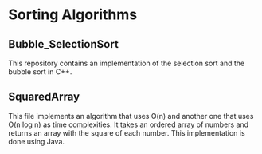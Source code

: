 # Sorting Algorithms
## Bubble_SelectionSort
This repository contains an implementation of the selection sort and the bubble sort in C++.

## SquaredArray
This file implements an algorithm that uses O(n) and another one that uses O(n log n) as time complexities.
It takes an ordered array of numbers and returns an array with the square of each number.  This implementation
is done using Java.

